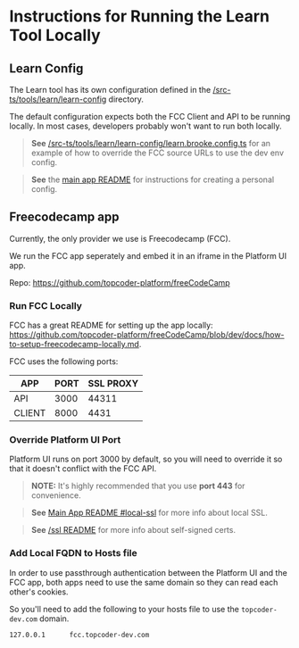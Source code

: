 # Instructions for Running the Learn Tool Locally

## Learn Config

The Learn tool has its own configuration defined in the [/src-ts/tools/learn/learn-config](/src-ts/tools/learn/learn-config/learn.config.ts) directory.

The default configuration expects both the FCC Client and API to be running locally. In most cases, developers probably won't want to run both locally. 

>**See** [/src-ts/tools/learn/learn-config/learn.brooke.config.ts](/src-ts/tools/learn/learn-config/learn.brooke.config.ts) for an example of how to override the FCC source URLs to use the dev env config.

>**See** the [main app README](/README.md#personal-config) for instructions for creating a personal config.

## Freecodecamp app

Currently, the only provider we use is Freecodecamp (FCC).

We run the FCC app seperately and embed it in an iframe in the Platform UI app.

Repo: https://github.com/topcoder-platform/freeCodeCamp

### Run FCC Locally

FCC has a great README for setting up the app locally: https://github.com/topcoder-platform/freeCodeCamp/blob/dev/docs/how-to-setup-freecodecamp-locally.md.

FCC uses the following ports:

| APP | PORT | SSL PROXY |
| --- | ---- | --- |
| API | 3000 | 44311 |
| CLIENT | 8000 | 4431 |

### Override Platform UI Port

Platform UI runs on port 3000 by default, so you will need to override it so that it doesn't conflict with the FCC API.

>**NOTE:** It's highly recommended that you use <b>port 443</b> for convenience.

>**See** [Main App README #local-ssl](/README.md#local-ssl) for more info about local SSL.

>**See** [/ssl README](/ssl/README.md) for more info about self-signed certs.

### Add Local FQDN to Hosts file

In order to use passthrough authentication between the Platform UI and the FCC app, both apps need to use the same domain so they can read each other's cookies.

So you'll need to add the following to your hosts file to use the `topcoder-dev.com` domain.

```
127.0.0.1      fcc.topcoder-dev.com
```
